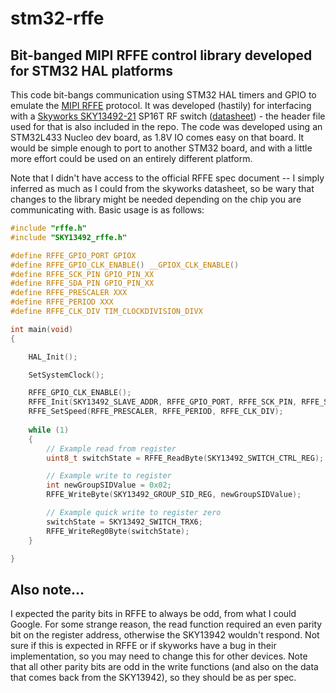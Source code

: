 # stm32-rffe
## Bit-banged MIPI RFFE control library developed for STM32 HAL platforms
This code bit-bangs communication using STM32 HAL timers and GPIO to emulate the [MIPI RFFE](https://mipi.org/specifications/rf-front-end) protocol. It was developed (hastily) for interfacing with a [Skyworks SKY13492-21](http://www.skyworksinc.com/Product/1755/SKY13492-21) SP16T RF switch ([datasheet](http://www.skyworksinc.com/uploads/documents/SKY13492_21_202826F.pdf)) - the header file used for that is also included in the repo. The code was developed using an STM32L433 Nucleo dev board, as 1.8V IO comes easy on that board. It would be simple enough to port to another STM32 board, and with a little more effort could be used on an entirely different platform.

Note that I didn't have access to the official RFFE spec document -- I simply inferred as much as I could from the skyworks datasheet, so be wary that changes to the library might be needed depending on the chip you are communicating with. Basic usage is as follows:

```c
#include "rffe.h"
#include "SKY13492_rffe.h"

#define RFFE_GPIO_PORT GPIOX
#define RFFE_GPIO_CLK_ENABLE() __GPIOX_CLK_ENABLE()
#define RFFE_SCK_PIN GPIO_PIN_XX
#define RFFE_SDA_PIN GPIO_PIN_XX
#define RFFE_PRESCALER XXX
#define RFFE_PERIOD XXX
#define RFFE_CLK_DIV TIM_CLOCKDIVISION_DIVX

int main(void)
{

    HAL_Init();

    SetSystemClock();

    RFFE_GPIO_CLK_ENABLE();
    RFFE_Init(SKY13492_SLAVE_ADDR, RFFE_GPIO_PORT, RFFE_SCK_PIN, RFFE_SDA_PIN);
    RFFE_SetSpeed(RFFE_PRESCALER, RFFE_PERIOD, RFFE_CLK_DIV);
    
    while (1) 
    {
        // Example read from register
        uint8_t switchState = RFFE_ReadByte(SKY13492_SWITCH_CTRL_REG);

        // Example write to register
        int newGroupSIDValue = 0x02;
        RFFE_WriteByte(SKY13492_GROUP_SID_REG, newGroupSIDValue);

        // Example quick write to register zero
        switchState = SKY13492_SWITCH_TRX6;
        RFFE_WriteReg0Byte(switchState);
    }

}

```

## Also note...
I expected the parity bits in RFFE to always be odd, from what I could Google. For some strange reason, the read function required an even parity bit on the register address, otherwise the SKY13942 wouldn't respond. Not sure if this is expected in RFFE or if skyworks have a bug in their implementation, so you may need to change this for other devices. Note that all other parity bits are odd in the write functions (and also on the data that comes back from the SKY13942), so they should be as per spec.